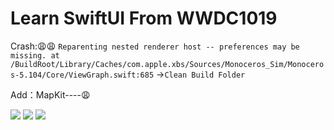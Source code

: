 # Learn SwiftUI From WWDC1019

Crash:😩😩
`Reparenting nested renderer host -- preferences may be missing. at /BuildRoot/Library/Caches/com.apple.xbs/Sources/Monoceros_Sim/Monoceros-5.104/Core/ViewGraph.swift:685`
->`Clean Build Folder`

Add：MapKit----😩

![](https://github.com/wintelsui/LearnSwiftUI/blob/master/readme/Simulator%20Screen%20Shot%20-%20iPhone%20Xs%20-%202019-06-12%20at%2022.14.15.png?raw=true)
![](https://github.com/wintelsui/LearnSwiftUI/blob/master/readme/Simulator%20Screen%20Shot%20-%20iPhone%20Xs%20-%202019-06-12%20at%2022.14.24.png?raw=true)
![](https://github.com/wintelsui/LearnSwiftUI/blob/master/readme/Simulator%20Screen%20Shot%20-%20iPhone%20Xs%20-%202019-06-12%20at%2022.16.34.png?raw=true)
